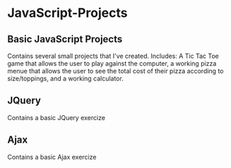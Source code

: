 # JavaScript-Projects

## Basic JavaScript Projects
Contains several small projects that I've created. Includes: A Tic Tac Toe game that allows the user to play against the computer, a working pizza menue that allows the user to see the total cost of their pizza according to size/toppings, and a working calculator.  

## JQuery
Contains a basic JQuery exercize

## Ajax
Contains a basic Ajax exercize



